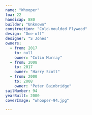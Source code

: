 ```yaml
---
name: "Whooper"
loa: 22
handicap: 880
builder: "Unknown"
construction: "Cold-moulded Plywood"
design: "One-off"
designer: "S Jones"
owners:
  - from: 2017
    to: null
    owner: "Colin Murray"
  - from: 2008
    to: 2017
    owner: "Harry Scott"
  - from: 2000
    to: 2008
    owner: "Peter Bainbridge"
sailNumber: 94
yearBuilt: 2000
coverImage: "whooper-94.jpg"

---
```

